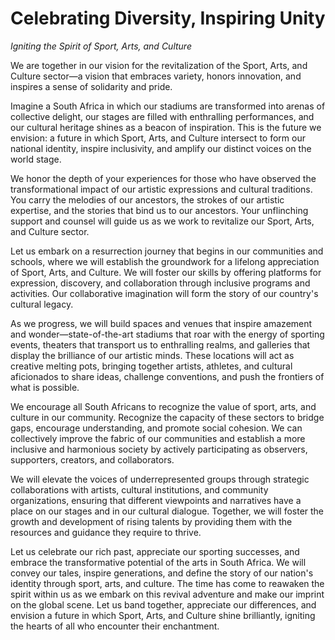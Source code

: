 # Celebrating Diversity, Inspiring Unity

_Igniting the Spirit of Sport, Arts, and Culture_

We are together in our vision for the revitalization of the Sport, Arts, and Culture sector—a vision that embraces variety, honors innovation, and inspires a sense of solidarity and pride.

Imagine a South Africa in which our stadiums are transformed into arenas of collective delight, our stages are filled with enthralling performances, and our cultural heritage shines as a beacon of inspiration. This is the future we envision: a future in which Sport, Arts, and Culture intersect to form our national identity, inspire inclusivity, and amplify our distinct voices on the world stage.

We honor the depth of your experiences for those who have observed the transformational impact of our artistic expressions and cultural traditions. You carry the melodies of our ancestors, the strokes of our artistic expertise, and the stories that bind us to our ancestors. Your unflinching support and counsel will guide us as we work to revitalize our Sport, Arts, and Culture sector.

Let us embark on a resurrection journey that begins in our communities and schools, where we will establish the groundwork for a lifelong appreciation of Sport, Arts, and Culture. We will foster our skills by offering platforms for expression, discovery, and collaboration through inclusive programs and activities. Our collaborative imagination will form the story of our country's cultural legacy.

As we progress, we will build spaces and venues that inspire amazement and wonder—state-of-the-art stadiums that roar with the energy of sporting events, theaters that transport us to enthralling realms, and galleries that display the brilliance of our artistic minds. These locations will act as creative melting pots, bringing together artists, athletes, and cultural aficionados to share ideas, challenge conventions, and push the frontiers of what is possible.

We encourage all South Africans to recognize the value of sport, arts, and culture in our community. Recognize the capacity of these sectors to bridge gaps, encourage understanding, and promote social cohesion. We can collectively improve the fabric of our communities and establish a more inclusive and harmonious society by actively participating as observers, supporters, creators, and collaborators.

We will elevate the voices of underrepresented groups through strategic collaborations with artists, cultural institutions, and community organizations, ensuring that different viewpoints and narratives have a place on our stages and in our cultural dialogue. Together, we will foster the growth and development of rising talents by providing them with the resources and guidance they require to thrive.

Let us celebrate our rich past, appreciate our sporting successes, and embrace the transformative potential of the arts in South Africa. We will convey our tales, inspire generations, and define the story of our nation's identity through sport, arts, and culture. The time has come to reawaken the spirit within us as we embark on this revival adventure and make our imprint on the global scene. Let us band together, appreciate our differences, and envision a future in which Sport, Arts, and Culture shine brilliantly, igniting the hearts of all who encounter their enchantment.
